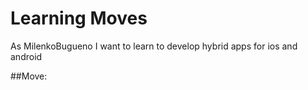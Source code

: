 # Learning Moves
As MilenkoBugueno I want to learn to develop hybrid apps for ios and android

##Move:  
